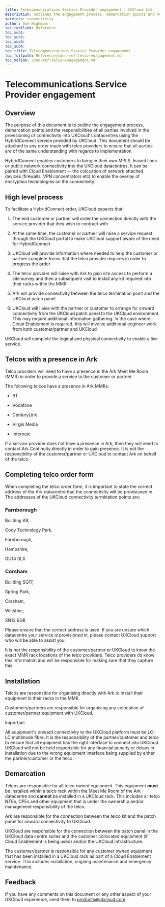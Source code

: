 ```yaml
---
title: Telecommunications Service Provider engagement | UKCloud Ltd
description: Outlines the engagement process, demarcation points and responsibilities of all parties  regarding provisioning connectivity into UKCloud via HybridConnect
services: connectivity
author: Sue Highmoor
toc_rootlink: Reference
toc_sub1: 
toc_sub2:
toc_sub3:
toc_sub4:
toc_title: Telecommunications Service Provider engagement
toc_fullpath: Reference/conn-ref-telco-enagagement.md
toc_mdlink: conn-ref-telco-enagagement.md
---
```


# Telecommunications Service Provider engagement

## Overview

The purpose of this document is to outline the engagement process, demarcation points and the responsibilities of all parties involved in the provisioning of connectivity into UKCloud's datacentres using the HybridConnect service provided by UKCloud. This document should be attached to any order made with telco providers to ensure that all parties are of the same understanding with regards to implementation.

HybridConnect enables customers to bring in their own MPLS, leased lines or public network connectivity into the UKCloud datacentres. It can be paired with Cloud Enablement -- the colocation of network attached devices (firewalls, VPN concentrators etc) to enable the overlay of encryption technologies on the connectivity.

## High level process

To facilitate a HybridConnect order, UKCloud expects that:

1) The end customer or partner will order the connection directly with the service provider that they wish to contract with

2) At the same time, the customer or partner will raise a service request through the UKCloud portal to make UKCloud support aware of the need for HybridConnect

3) UKCloud will provide information where needed to help the customer or partner complete forms that the telco provider requires in order to progress the order

4) The telco provider will liaise with Ark to gain site access to perform a site survey and then a subsequent visit to install any kit required into their racks within the MMR

5) Ark will provide connectivity between the telco termination point and the UKCloud patch panel

6) UKCloud will liaise with the partner or customer to arrange for onward connectivity from the UKCloud patch panel to the UKCloud environment. This may require additional information gathering. In the case where Cloud Enablement is required, this will involve additional engineer work from both customer/partner and UKCloud

UKCloud will complete the logical and physical connectivity to enable a live service.

## Telcos with a presence in Ark

Telco providers will need to have a presence in the Ark Meet Me Room (MMR) in order to provide a service to the customer or partner.

The following telcos have a presence in Ark MMRs:

- BT

- Vodafone

- CenturyLink

- Virgin Media

- Interoute

If a service provider does not have a presence in Ark, then they will need to contact Ark Continuity directly in order to gain presence. It is not the responsibility of the customer/partner or UKCloud to contact Ark on behalf of the telco.

## Completing telco order form

When completing the telco order form, it is important to state the correct address of the Ark datacentre that the connectivity will be provisioned in. The addresses of the UKCloud connectivity termination points are:

### Farnborough

Building A9,

Cody Technology Park,

Farnborough,

Hampshire,

GU14 0LX

### Corsham

Building SQ17,

Spring Park,

Corsham,

Wiltshire,

SN13 9GB

Please ensure that the correct address is used. If you are unsure which datacentre your service is provisioned in, please contact UKCloud support who will be able to assist you.

It is not the responsibility of the customer/partner or UKCloud to know the exact MMR rack locations of the telco providers. Telco providers do know this information and will be responsible for making sure that they capture this.

## Installation

Telcos are responsible for organising directly with Ark to install their equipment in their racks in the MMR.

Customers/partners are responsible for organising any colocation of customer/partner equipment with UKCloud.

> [!IMPORTANT]
> All equipment's onward connectivity to the UKCloud platform must be LC-LC multimode fibre. It is the responsibility of the partner/customer and telco to ensure that all equipment has the right interface to connect into UKCloud. UKCloud will not be held responsible for any financial penalty or delays in installation due to the wrong equipment interface being supplied by either the partner/customer or the telco.

## Demarcation

Telcos are responsible for all telco owned equipment. This equipment **must** be installed within a telco rack within the Meet Me Room of the Ark datacentre and **cannot** be installed in a UKCloud rack. This includes all telco NTEs, CPEs and other equipment that is under the ownership and/or management responsibility of the telco.

Ark are responsible for the connection between the telco kit and the patch panel for onward connectivity to UKCloud.

UKCloud are responsible for the connection between the patch panel in the UKCloud data centre suites and the customer collocated equipment (if Cloud Enablement is being used) and/or the UKCloud infrastructure.

The customer/partner is responsible for any customer owned equipment that has been installed in a UKCloud rack as part of a Cloud Enablement service. This includes installation, ongoing maintenance and emergency maintenance.

## Feedback

If you have any comments on this document or any other aspect of your UKCloud experience, send them to <products@ukcloud.com>.